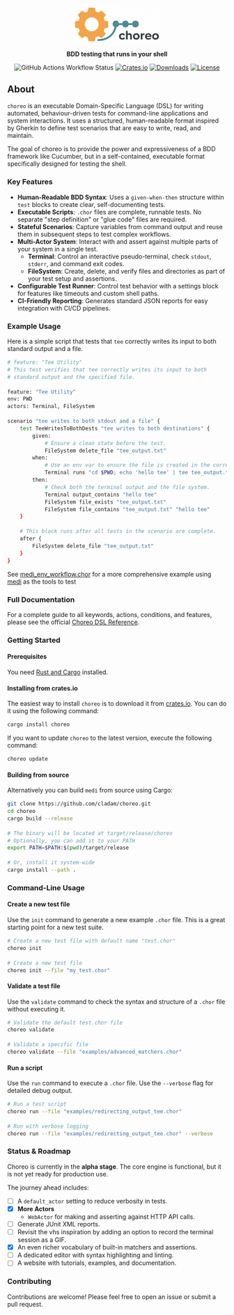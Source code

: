 <div align="center">

<p align="center">
  <img src="assets/choreo-logo.png" alt="choreo logo" width="200"/>
</p>

<p align="center">
  <b>BDD testing that runs in your shell</b><br/>
</p>


![GitHub Actions Workflow Status](https://img.shields.io/github/actions/workflow/status/cladam/choreo/rust-ci.yml)
[![Crates.io](https://img.shields.io/crates/v/choreo.svg)](https://crates.io/crates/choreo)
[![Downloads](https://img.shields.io/crates/d/choreo.svg)](https://crates.io/crates/choreo)
[![License](https://img.shields.io/crates/l/choreo.svg)](https://crates.io/crates/choreo)

</div>

## About

`choreo` is an executable Domain-Specific Language (DSL) for writing automated, behaviour-driven tests for command-line
applications and system interactions. It uses a structured, human-readable format inspired by Gherkin to define test
scenarios that are easy to write, read, and maintain.

The goal of choreo is to provide the power and expressiveness of a BDD framework like Cucumber, but in a self-contained,
executable format specifically designed for testing the shell.

### **Key Features**

- **Human-Readable BDD Syntax**: Uses a `given-when-then` structure within `test` blocks to create clear,
  self-documenting
  tests.
- **Executable Scripts**: `.chor` files are complete, runnable tests. No separate "step definition" or "glue code" files
  are required.
- **Stateful Scenarios**: Capture variables from command output and reuse them in subsequent steps to test complex
  workflows.
- **Multi-Actor System**: Interact with and assert against multiple parts of your system in a single test.
    - **Terminal**: Control an interactive pseudo-terminal, check `stdout`, `stderr`, and command exit codes.
    - **FileSystem**: Create, delete, and verify files and directories as part of your test setup and assertions.
- **Configurable Test Runner**: Control test behavior with a settings block for features like timeouts and custom shell
  paths.
- **CI-Friendly Reporting**: Generates standard JSON reports for easy integration with CI/CD pipelines.

### Example Usage

Here is a simple script that tests that `tee` correctly writes its input to both standard output and a
file.

```bash
# feature: "Tee Utility"
# This test verifies that tee correctly writes its input to both
# standard output and the specified file.

feature: "Tee Utility"
env: PWD
actors: Terminal, FileSystem

scenario "tee writes to both stdout and a file" {
    test TeeWritesToBothDests "tee writes to both destinations" {
        given:
            # Ensure a clean state before the test.
            FileSystem delete_file "tee_output.txt"
        when:
            # Use an env var to ensure the file is created in the correct place.
            Terminal runs "cd $PWD; echo 'hello tee' | tee tee_output.txt"
        then:
            # Check both the terminal output and the file system.
            Terminal output_contains "hello tee"
            FileSystem file_exists "tee_output.txt"
            FileSystem file_contains "tee_output.txt" "hello tee"
    }

    # This block runs after all tests in the scenario are complete.
    after {
        FileSystem delete_file "tee_output.txt"
    }
}
```

See [medi_env_workflow.chor](examples/medi_env_workflow.chor) for a more comprehensive example
using [medi](https://github.com/cladam/medi) as the tools to test

### Full Documentation

For a complete guide to all keywords, actions, conditions, and features, please see the
official [Choreo DSL Reference](docs/REFERENCE.md).

### Getting Started

#### Prerequisites

You need [Rust and Cargo](https://www.rust-lang.org/tools/install) installed.

#### Installing from crates.io

The easiest way to install `choreo` is to download it from [crates.io](https://crates.io/crates/choreo). You can do it
using the following command:

```bash
cargo install choreo
```

If you want to update `choreo` to the latest version, execute the following command:

```bash
choreo update
```

#### Building from source

Alternatively you can build `medi` from source using Cargo:

```bash
git clone https://github.com/cladam/choreo.git
cd choreo
cargo build --release

# The binary will be located at target/release/choreo
# Optionally, you can add it to your PATH
export PATH=$PATH:$(pwd)/target/release

# Or, install it system-wide
cargo install --path .
```

### Command-Line Usage

#### Create a new test file

Use the `init` command to generate a new example `.chor` file. This is a great starting point for a new test suite.

```bash
# Create a new test file with default name "test.chor"
choreo init

# Create a new test file
choreo init --file "my_test.chor"
```

#### Validate a test file

Use the `validate` command to check the syntax and structure of a `.chor` file without executing it.

```bash
# Validate the default test.chor file
choreo validate

# Validate a specific file
choreo validate --file "examples/advanced_matchers.chor"
```

#### Run a script

Use the `run` command to execute a `.chor` file. Use the `--verbose` flag for detailed debug output.

```bash
# Run a test script
choreo run --file "examples/redirecting_output_tee.chor"

# Run with verbose logging
choreo run --file "examples/redirecting_output_tee.chor" --verbose
```

### Status & Roadmap

Choreo is currently in the **alpha stage**. The core engine is functional, but it is not yet ready for production use.

The journey ahead includes:

* [ ] A `default_actor` setting to reduce verbosity in tests.
* [x] **More Actors**
    * `WebActor` for making and asserting against HTTP API calls.
* [ ] Generate JUnit XML reports.
* [ ] Revisit the vhs inspiration by adding an option to record the terminal session as a GIF.
* [x] An even richer vocabulary of built-in matchers and assertions.
* [ ] A dedicated editor with syntax highlighting and linting.
* [ ] A website with tutorials, examples, and documentation.

### **Contributing**

Contributions are welcome! Please feel free to open an issue or submit a pull request.

